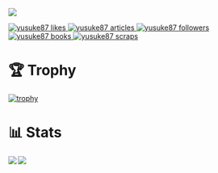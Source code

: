 ![](https://komarev.com/ghpvc/?username=Naaatan)

  <!-- Like のバッジ -->
  <a href="https://zenn.dev/yusuke87">
    <img src="https://zenn.badge.nikaera.com/s/yusuke87/likes?style=plastic" alt="yusuke87 likes" />
  </a>

  <!-- Articles のバッジ -->
  <a href="https://zenn.dev/yusuke87/articles">
    <img src="https://zenn.badge.nikaera.com/s/yusuke87/articles?style=plastic" alt="yusuke87 articles" />
  </a>

  <!-- Followers のバッジ -->
  <a href="https://zenn.dev/yusuke87/followers">
    <img src="https://zenn.badge.nikaera.com/s/yusuke87/followers?style=plastic" alt="yusuke87 followers" />
  </a>

  <!-- Books のバッジ -->
  <a href="https://zenn.dev/yusuke87/books">
    <img src="https://zenn.badge.nikaera.com/s/yusuke87/books?style=plastic" alt="yusuke87 books" />
  </a>

  <!-- Scraps のバッジ -->
  <a href="https://zenn.dev/yusuke87/scraps">
    <img src="https://zenn.badge.nikaera.com/s/yusuke87/scraps?style=plastic" alt="yusuke87 scraps" />
  </a>

# 🏆 Trophy
[![trophy](https://github-profile-trophy.vercel.app/?username=yusuke-na&theme=tokyonight&no-frame=true)](https://github.com/ryo-ma/github-profile-trophy)


# 📊 Stats
<a href="https://github.com/anuraghazra/github-readme-stats">
  <img align="left" src="https://github-readme-stats.vercel.app/api?username=yusuke-na&show_icons=true&theme=tokyonight&hide_border=true" />
</a>
<a href="https://github.com/anuraghazra/convoychat">
  <img align="left" src="https://github-readme-stats.vercel.app/api/top-langs/?username=yusuke-na&layout=compact&theme=tokyonight&hide_border=true" />
</a>
